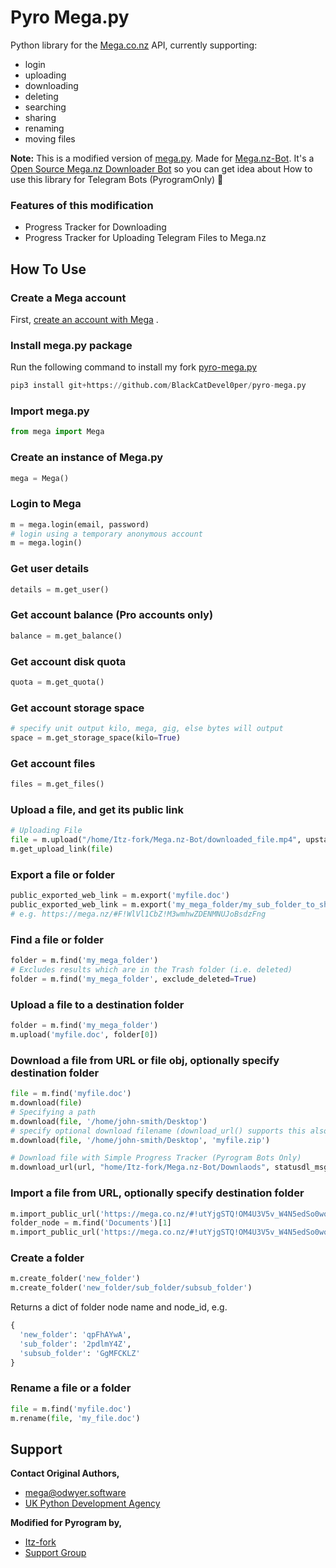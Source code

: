 # Pyro Mega.py

Python library for the [Mega.co.nz](https://mega.nz/aff=Zo6IxNaHw14)
API, currently supporting:

-   login
-   uploading
-   downloading
-   deleting
-   searching
-   sharing
-   renaming
-   moving files

**Note:** This is a modified version of [mega.py](https://github.com/odwyersoftware/mega.py). Made for [Mega.nz-Bot](https://github.com/Itz-fork/Mega.nz-Bot).
It's a [Open Source Mega.nz Downloader Bot](https://github.com/Itz-fork/Mega.nz-Bot) so you can get idea about How to use this library for Telegram Bots (PyrogramOnly) 🥳

### Features of this modification

- Progress Tracker for Downloading
- Progress Tracker for Uploading Telegram Files to Mega.nz


## How To Use

### Create a Mega account

First, [create an account with Mega](https://mega.nz/aff=Zo6IxNaHw14) .

### Install mega.py package

Run the following command to install my fork [pyro-mega.py](https://github.com/BlackCatDevel0per/pyro-mega.py)

```python
pip3 install git+https://github.com/BlackCatDevel0per/pyro-mega.py
```

### Import mega.py

```python
from mega import Mega
```

### Create an instance of Mega.py

```python
mega = Mega()
```

### Login to Mega

```python
m = mega.login(email, password)
# login using a temporary anonymous account
m = mega.login()
```

### Get user details

```python
details = m.get_user()
```

### Get account balance (Pro accounts only)

```python
balance = m.get_balance()
```

### Get account disk quota

```python
quota = m.get_quota()
```

### Get account storage space

```python
# specify unit output kilo, mega, gig, else bytes will output
space = m.get_storage_space(kilo=True)
```

### Get account files

```python
files = m.get_files()
```

### Upload a file, and get its public link

```python
# Uploading File
file = m.upload("/home/Itz-fork/Mega.nz-Bot/downloaded_file.mp4", upstatusmsg=your_upload_status_message)
m.get_upload_link(file)
```

### Export a file or folder

```python
public_exported_web_link = m.export('myfile.doc')
public_exported_web_link = m.export('my_mega_folder/my_sub_folder_to_share')
# e.g. https://mega.nz/#F!WlVl1CbZ!M3wmhwZDENMNUJoBsdzFng
```

### Find a file or folder

```python
folder = m.find('my_mega_folder')
# Excludes results which are in the Trash folder (i.e. deleted)
folder = m.find('my_mega_folder', exclude_deleted=True)
```

### Upload a file to a destination folder

```python
folder = m.find('my_mega_folder')
m.upload('myfile.doc', folder[0])
```

### Download a file from URL or file obj, optionally specify destination folder

```python
file = m.find('myfile.doc')
m.download(file)
# Specifying a path
m.download(file, '/home/john-smith/Desktop')
# specify optional download filename (download_url() supports this also)
m.download(file, '/home/john-smith/Desktop', 'myfile.zip')
```
```python
# Download file with Simple Progress Tracker (Pyrogram Bots Only)
m.download_url(url, "home/Itz-fork/Mega.nz-Bot/Downlaods", statusdl_msg=your_download_status_message)
```

### Import a file from URL, optionally specify destination folder

```python
m.import_public_url('https://mega.co.nz/#!utYjgSTQ!OM4U3V5v_W4N5edSo0wolg1D5H0fwSrLD3oLnLuS9pc')
folder_node = m.find('Documents')[1]
m.import_public_url('https://mega.co.nz/#!utYjgSTQ!OM4U3V5v_W4N5edSo0wolg1D5H0fwSrLD3oLnLuS9pc', dest_node=folder_node)
```

### Create a folder

```python
m.create_folder('new_folder')
m.create_folder('new_folder/sub_folder/subsub_folder')
```

Returns a dict of folder node name and node\_id, e.g.

```python
{
  'new_folder': 'qpFhAYwA',
  'sub_folder': '2pdlmY4Z',
  'subsub_folder': 'GgMFCKLZ'
}
```

### Rename a file or a folder

```python
file = m.find('myfile.doc')
m.rename(file, 'my_file.doc')
```

## Support

**Contact Original Authors,**
- [mega@odwyer.software](mailto:mega@odwyer.software)
- [UK Python Development Agency](https://odwyer.software/)

**Modified for Pyrogram by,**
- [Itz-fork](https://github.com/Itz-fork)
- [Support Group](https://t.me/Nexa_bots)
